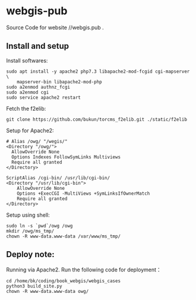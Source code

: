 # webgis-pub

Source Code for website //webgis.pub .




## Install and setup

Install softwares:



    sudo apt install -y apache2 php7.3 libapache2-mod-fcgid cgi-mapserver \
		mapserver-bin libapache2-mod-php
    sudo a2enmod authnz_fcgi
    sudo a2enmod cgi
    sudo service apache2 restart

Fetch the f2elib:



    git clone https://github.com/bukun/torcms_f2elib.git ./static/f2elib


Setup for Apache2:


    # Alias /owg/ "/wegis/"
    <Directory "/owg/">
      AllowOverride None
      Options Indexes FollowSymLinks Multiviews
      Require all granted
    </Directory>

    ScriptAlias /cgi-bin/ /usr/lib/cgi-bin/
    <Directory "/usr/lib/cgi-bin">
        AllowOverride None
        Options +ExecCGI -MultiViews +SymLinksIfOwnerMatch
        Require all granted
    </Directory>



Setup using shell:

    sudo ln -s `pwd`/owg /owg
    mkdir /owg/ms_tmp/
    chown -R www-data.www-data /var/www/ms_tmp/


## Deploy note:


Running via Apache2. Run the following code for deployment：


    cd /home/bk/coding/book_webgis/webgis_cases
    python3 build_site.py
    chown -R www-data.www-data owg/
